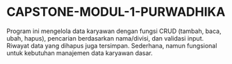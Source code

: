# CAPSTONE-MODUL-1-PURWADHIKA
Program ini mengelola data karyawan dengan fungsi CRUD (tambah, baca, ubah, hapus), pencarian berdasarkan nama/divisi, dan validasi input. Riwayat data yang dihapus juga tersimpan. Sederhana, namun fungsional untuk kebutuhan manajemen data karyawan dasar.
